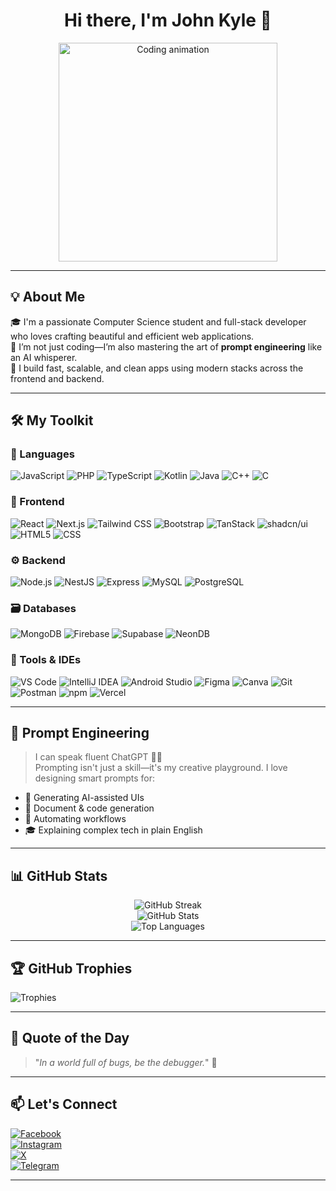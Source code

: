 <h1 align="center">Hi there, I'm John Kyle 👋</h1>

<p align="center">
  <img src="https://media4.giphy.com/media/zOvBKUUEERdNm/giphy.gif" width="350" alt="Coding animation">
</p>

---

## 💡 About Me

🎓 I'm a passionate Computer Science student and full-stack developer who loves crafting beautiful and efficient web applications.  
🧠 I’m not just coding—I’m also mastering the art of **prompt engineering** like an AI whisperer.  
🚀 I build fast, scalable, and clean apps using modern stacks across the frontend and backend.  

---

## 🛠️ My Toolkit

### 🔮 Languages
![JavaScript](https://img.shields.io/badge/-JavaScript-F7DF1E?logo=javascript&logoColor=black&style=for-the-badge)
![PHP](https://img.shields.io/badge/-PHP-777BB4?logo=php&logoColor=white&style=for-the-badge)
![TypeScript](https://img.shields.io/badge/-TypeScript-3178C6?logo=typescript&logoColor=white&style=for-the-badge)
![Kotlin](https://img.shields.io/badge/-Kotlin-7F52FF?logo=kotlin&logoColor=white&style=for-the-badge)
![Java](https://img.shields.io/badge/-Java-007396?logo=java&logoColor=white&style=for-the-badge)
![C++](https://img.shields.io/badge/-C++-00599C?logo=cplusplus&logoColor=white&style=for-the-badge)
![C](https://img.shields.io/badge/-C-A8B9CC?logo=c&logoColor=white&style=for-the-badge)

### 🎨 Frontend
![React](https://img.shields.io/badge/-React-61DAFB?logo=react&logoColor=black&style=for-the-badge)
![Next.js](https://img.shields.io/badge/-Next.js-000000?logo=nextdotjs&logoColor=white&style=for-the-badge)
![Tailwind CSS](https://img.shields.io/badge/-Tailwind_CSS-06B6D4?logo=tailwindcss&logoColor=white&style=for-the-badge)
![Bootstrap](https://img.shields.io/badge/-Bootstrap-7952B3?logo=bootstrap&logoColor=white&style=for-the-badge)
![TanStack](https://img.shields.io/badge/-TanStack-FF4154?logo=reactquery&logoColor=white&style=for-the-badge)
![shadcn/ui](https://img.shields.io/badge/-shadcn/ui-111827?logo=tailwindcss&logoColor=white&style=for-the-badge)
![HTML5](https://img.shields.io/badge/-HTML5-E34F26?logo=html5&logoColor=white&style=for-the-badge)
![CSS](https://img.shields.io/badge/-CSS3-1572B6?logo=css3&logoColor=white&style=for-the-badge)

### ⚙️ Backend
![Node.js](https://img.shields.io/badge/-Node.js-339933?logo=nodedotjs&logoColor=white&style=for-the-badge)
![NestJS](https://img.shields.io/badge/-NestJS-E0234E?logo=nestjs&logoColor=white&style=for-the-badge)
![Express](https://img.shields.io/badge/-Express-000000?logo=express&logoColor=white&style=for-the-badge)
![MySQL](https://img.shields.io/badge/-MySQL-4479A1?logo=mysql&logoColor=white&style=for-the-badge)
![PostgreSQL](https://img.shields.io/badge/-PostgreSQL-336791?logo=postgresql&logoColor=white&style=for-the-badge)

### 🗃 Databases
![MongoDB](https://img.shields.io/badge/-MongoDB-47A248?logo=mongodb&logoColor=white&style=for-the-badge)
![Firebase](https://img.shields.io/badge/-Firebase-FFCA28?logo=firebase&logoColor=black&style=for-the-badge)
![Supabase](https://img.shields.io/badge/-Supabase-3ECF8E?logo=supabase&logoColor=white&style=for-the-badge)
![NeonDB](https://img.shields.io/badge/-Neon-008AFF?logo=data&logoColor=white&style=for-the-badge)

### 🧰 Tools & IDEs
![VS Code](https://img.shields.io/badge/-VS_Code-007ACC?logo=visualstudiocode&logoColor=white&style=for-the-badge)
![IntelliJ IDEA](https://img.shields.io/badge/-IntelliJ_IDEA-000000?logo=intellijidea&logoColor=white&style=for-the-badge)
![Android Studio](https://img.shields.io/badge/-Android_Studio-3DDC84?logo=androidstudio&logoColor=white&style=for-the-badge)
![Figma](https://img.shields.io/badge/-Figma-F24E1E?logo=figma&logoColor=white&style=for-the-badge)
![Canva](https://img.shields.io/badge/-Canva-00C4CC?logo=canva&logoColor=white&style=for-the-badge)
![Git](https://img.shields.io/badge/-Git-F05032?logo=git&logoColor=white&style=for-the-badge)
![Postman](https://img.shields.io/badge/-Postman-FF6C37?logo=postman&logoColor=white&style=for-the-badge)
![npm](https://img.shields.io/badge/-npm-CB3837?logo=npm&logoColor=white&style=for-the-badge)
![Vercel](https://img.shields.io/badge/-Vercel-000000?logo=vercel&logoColor=white&style=for-the-badge)

---

## 🤖 Prompt Engineering
> I can speak fluent ChatGPT 🤖💬  
Prompting isn't just a skill—it's my creative playground. I love designing smart prompts for:
- 🧠 Generating AI-assisted UIs
- 📝 Document & code generation
- 🔄 Automating workflows
- 🎓 Explaining complex tech in plain English

---

## 📊 GitHub Stats

<div align="center">

![GitHub Streak](https://streak-stats.demolab.com?user=jangkayl&theme=radical&hide_border=true)  
![GitHub Stats](https://github-readme-stats.vercel.app/api?username=jangkayl&show_icons=true&theme=radical&hide_border=true)  
![Top Languages](https://github-readme-stats.vercel.app/api/top-langs/?username=jangkayl&layout=compact&theme=radical&hide_border=true)

</div>

---

## 🏆 GitHub Trophies

![Trophies](https://github-profile-trophy.vercel.app/?username=jangkayl&theme=radical&no-frame=true&row=2&column=4)

---

## 💬 Quote of the Day

> "_In a world full of bugs, be the debugger._" 🐞

---

## 📫 Let's Connect

[![Facebook](https://img.shields.io/badge/-Facebook-1877F2?logo=facebook&logoColor=white&style=for-the-badge)](https://facebook.com/kayltng)  
[![Instagram](https://img.shields.io/badge/-Instagram-E4405F?logo=instagram&logoColor=white&style=for-the-badge)](https://instagram.com/kayltng)  
[![X](https://img.shields.io/badge/-X-000000?logo=x&logoColor=white&style=for-the-badge)](https://x.com/kyleabno)  
[![Telegram](https://img.shields.io/badge/-Telegram-26A5E4?logo=telegram&logoColor=white&style=for-the-badge)](https://t.me/kayltng)

---
